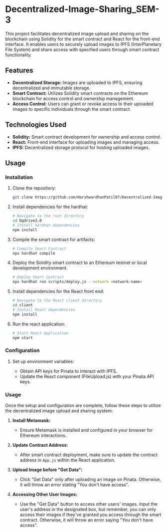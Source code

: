# Decentralized-Image-Sharing_SEM-3

This project facilitates decentralized image upload and sharing on the blockchain using Solidity for the smart contract and React for the front-end interface. It enables users to securely upload images to IPFS (InterPlanetary File System) and share access with specified users through smart contract functionality.

## Features

- **Decentralized Storage:** Images are uploaded to IPFS, ensuring decentralized and immutable storage.
- **Smart Contract:** Utilizes Solidity smart contracts on the Ethereum blockchain for access control and ownership management.
- **Access Control:** Users can grant or revoke access to their uploaded images to specific individuals through the smart contract.

## Technologies Used

- **Solidity:** Smart contract development for ownership and access control.
- **React:** Front-end interface for uploading images and managing access.
- **IPFS:** Decentralized storage protocol for hosting uploaded images.

## Usage

### Installation

1. Clone the repository:

   ```bash
   git clone https://github.com/HarshwardhanPatil07/Decentralized-Image-Sharing_EDAI-III.git
   ```
2. Install dependencies for the hardhat:

   ```bash
   # Navigate to the root directory
   cd Dgdrive3.0
   # Install hardhat dependencies
   npm install
   ```
3. Compile the smart contract for artifacts:

   ```bash
   # Compile Smart Contract
   npx hardhat compile
   ```
4. Deploy the Solidity smart contract to an Ethereum testnet or local development environment.
   ```bash
   # Deploy Smart Contract
   npx hardhat run scripts/deploy.js --network <network-name>
   ```
5. Install dependencies for the React front end:
   ```bash
   # Navigate to the React client directory
   cd client 
   # Install React dependencies
   npm install
   ```
6. Run the react application:
   ```bash
   # Start React Application
   npm start
   ```
   
### Configuration

1. Set up environment variables:

   - Obtain API keys for Pinata to interact with IPFS.
   - Update the React component (FileUpload.js) with your Pinata API keys.
     
### Usage

Once the setup and configuration are complete, follow these steps to utilize the decentralized image upload and sharing system:

1. **Install Metamask:**
   - Ensure Metamask is installed and configured in your browser for Ethereum interactions.

2. **Update Contract Address:**
   - After smart contract deployment, make sure to update the contract address in `App.js` within the React application.

3. **Upload Image before "Get Data":**
   - Click "Get Data" only after uploading an image on Pinata. Otherwise, it will throw an error stating "You don't have access".

4. **Accessing Other User Images:**
   - Use the "Get Data" button to access other users' images. Input the user's address in the designated box, but remember, you can only access their images if they've granted you access through the smart contract. Otherwise, it will throw an error saying "You don't have access".

